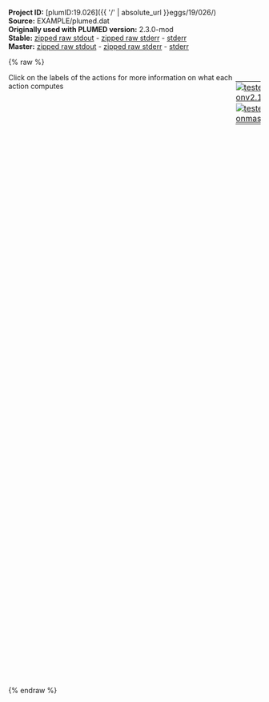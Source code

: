 **Project ID:** [plumID:19.026]({{ '/' | absolute_url }}eggs/19/026/)  
**Source:** EXAMPLE/plumed.dat  
**Originally used with PLUMED version:** 2.3.0-mod  
**Stable:** [zipped raw stdout](plumed.dat.plumed.stdout.txt.zip) - [zipped raw stderr](plumed.dat.plumed.stderr.txt.zip) - [stderr](plumed.dat.plumed.stderr)  
**Master:** [zipped raw stdout](plumed.dat.plumed_master.stdout.txt.zip) - [zipped raw stderr](plumed.dat.plumed_master.stderr.txt.zip) - [stderr](plumed.dat.plumed_master.stderr)  

{% raw %}
<div style="width: 100%; float:left">
<div style="width: 90%; float:left" id="value_details_data/EXAMPLE/plumed.dat"> Click on the labels of the actions for more information on what each action computes </div>
<div style="width: 10%; float:left"><table><tr><td style="padding:1px"><a href="plumed.dat.plumed.stderr"><img src="https://img.shields.io/badge/v2.10-failed-red.svg" alt="tested onv2.10" /></a></td></tr><tr><td style="padding:1px"><a href="plumed.dat.plumed_master.stderr"><img src="https://img.shields.io/badge/master-failed-red.svg" alt="tested onmaster" /></a></td></tr></table></div></div>
<pre style="width=97%;">
<span style="color:blue" class="comment"># Order parameter:</span>
<span style="color:blue" class="comment"># Number of water molecules within the largest connected &quot;icy&quot; cluster</span>
<span style="color:blue" class="comment"># Whether a water molecule is defined as icy or not, it depends on its hydrogen bond network</span>
<span style="color:blue" class="comment"># as well as the value of an order parameter built on the Steinhardt parameter Q6.</span>
<span style="color:blue" class="comment"># The exact definition can be found at:</span>
<span style="color:blue" class="comment"># https://pubs.acs.org/doi/suppl/10.1021/acs.jpclett.6b01013/suppl_file/jz6b01013_si_001.pdf</span>
<br/><span style="color:blue" class="comment"># Geometric criteria for hydrogen bonds (HBs) </span>
<span class="plumedtooltip" style="color:green">HBOND_COORD<span class="right">This action is not part of PLUMED and was included by using a LOAD command <a href="https://www.plumed.org/doc-master/user-doc/html/_l_o_a_d.html" style="color:green">More details</a><i></i></span></span> SPECIES=2665-10353:4 HYDROGENS=2666-10354:4,2667-10355:4 RCUTOO=0.324 RCUTOH=0.25 ACUT=0.20pi LABEL=<b name="data/EXAMPLE/plumed.dathb" onclick='showPath("data/EXAMPLE/plumed.dat","data/EXAMPLE/plumed.dathb","data/EXAMPLE/plumed.dathb","brown")'>hb</b>
<br/><span style="color:blue" class="comment"># Selecting those oxygens with 4 HB</span>
<span class="plumedtooltip" style="color:green">MFILTER_BETWEEN<span class="right">This action is not part of PLUMED and was included by using a LOAD command <a href="https://www.plumed.org/doc-master/user-doc/html/_l_o_a_d.html" style="color:green">More details</a><i></i></span></span> DATA=hb LOWER=3.9 UPPER=4.1 SMEAR=0.0 LABEL=<b name="data/EXAMPLE/plumed.datrsumsb" onclick='showPath("data/EXAMPLE/plumed.dat","data/EXAMPLE/plumed.datrsumsb","data/EXAMPLE/plumed.datrsumsb","brown")'>rsumsb</b>
<br/><span style="color:blue" class="comment"># Steinhardt parameter Q6 for this particular subset of molecules </span>
<span class="plumedtooltip" style="color:green">Q6<span class="right">Calculate sixth order Steinhardt parameters. <a href="https://www.plumed.org/doc-master/user-doc/html/_q6.html" style="color:green">More details</a><i></i></span></span> <span class="plumedtooltip">SPECIES<span class="right">this keyword is used for colvars such as coordination number<i></i></span></span>=rsumsb                <span class="plumedtooltip">SWITCH<span class="right">the switching function that it used in the construction of the contact matrix<i></i></span></span>={GAUSSIAN D_0=0.324  R_0=0.00001 D_MAX=0.3241} <span class="plumedtooltip">LABEL<span class="right">a label for the action so that its output can be referenced in the input to other actions<i></i></span></span>=<b name="data/EXAMPLE/plumed.datq6" onclick='showPath("data/EXAMPLE/plumed.dat","data/EXAMPLE/plumed.datq6","data/EXAMPLE/plumed.datq6","brown")'>q6</b> <span class="plumedtooltip">LOWMEM<span class="right"> this flag does nothing and is present only to ensure back-compatibility<i></i></span></span>
<br/><span style="color:blue" class="comment"># Local Q6 (see Plumed Docs, LOCAL_Q6) for this particular subset</span>
<span style="display:none;" id="data/EXAMPLE/plumed.datq6">The Q6 action with label <b>q6</b> calculates the following quantities:<table  align="center" frame="void" width="95%" cellpadding="5%"><tr><td width="5%"><b> Quantity </b>  </td><td><b> Description </b> </td></tr><tr><td width="5%">q6.value</td><td>the norms of the vectors of spherical harmonic coefficients</td></tr></table></span><span class="plumedtooltip" style="color:green">LOCAL_Q6<span class="right">Calculate the local degree of order around an atoms by taking the average dot product between the q_6 vector on the central atom and the q_6 vector on the atoms in the first coordination sphere. <a href="https://www.plumed.org/doc-master/user-doc/html/_l_o_c_a_l__q6.html" style="color:green">More details</a><i></i></span></span> DATA=<b name="data/EXAMPLE/plumed.datq6">q6</b>                 <span class="plumedtooltip">SWITCH<span class="right">This keyword is used if you want to employ an alternative to the continuous swiching function defined above<i></i></span></span>={GAUSSIAN D_0=0.324  R_0=0.00001 D_MAX=0.3241} <span class="plumedtooltip">LABEL<span class="right">a label for the action so that its output can be referenced in the input to other actions<i></i></span></span>=<b name="data/EXAMPLE/plumed.datlq6" onclick='showPath("data/EXAMPLE/plumed.dat","data/EXAMPLE/plumed.datlq6","data/EXAMPLE/plumed.datlq6","brown")'>lq6</b> <span class="plumedtooltip">LOWMEM<span class="right"> this flag does nothing and is present only to ensure back-compatibility<i></i></span></span>
<br/><span style="color:blue" class="comment"># Selecting atoms with a certain value of LQ6</span>
<span style="display:none;" id="data/EXAMPLE/plumed.datlq6">The LOCAL_Q6 action with label <b>lq6</b> calculates the following quantities:<table  align="center" frame="void" width="95%" cellpadding="5%"><tr><td width="5%"><b> Quantity </b>  </td><td><b> Description </b> </td></tr><tr><td width="5%">lq6.value</td><td>the values of the local steinhardt parameters for the input atoms</td></tr></table></span><span class="plumedtooltip" style="color:green">MFILTER_MORE<span class="right">Basically equivalent to MORE_THAN. <a href="https://www.plumed.org/doc-master/user-doc/html/_m_f_i_l_t_e_r__m_o_r_e.html" style="color:green">More details</a><i></i></span></span> <span class="plumedtooltip">DATA<span class="right">the vector you wish to transform<i></i></span></span>=<b name="data/EXAMPLE/plumed.datlq6">lq6</b>            <span class="plumedtooltip">SWITCH<span class="right">the switching function that transform<i></i></span></span>={GAUSSIAN D_0=0.45   R_0=0.00001 D_MAX=0.4501} <span class="plumedtooltip">LABEL<span class="right">a label for the action so that its output can be referenced in the input to other actions<i></i></span></span>=<b name="data/EXAMPLE/plumed.datcf" onclick='showPath("data/EXAMPLE/plumed.dat","data/EXAMPLE/plumed.datcf","data/EXAMPLE/plumed.datcf","brown")'>cf</b>
<br/><span style="color:blue" class="comment"># Create a contact matrix based on distance</span>
<span style="display:none;" id="data/EXAMPLE/plumed.datcf">The MFILTER_MORE action with label <b>cf</b> calculates the following quantities:<table  align="center" frame="void" width="95%" cellpadding="5%"><tr><td width="5%"><b> Quantity </b>  </td><td><b> Description </b> </td></tr></table></span><span class="plumedtooltip" style="color:green">CONTACT_MATRIX<span class="right">Adjacency matrix in which two atoms are adjacent if they are within a certain cutoff. <a href="https://www.plumed.org/doc-master/user-doc/html/_c_o_n_t_a_c_t__m_a_t_r_i_x.html" style="color:green">More details</a><i></i></span></span> <span class="plumedtooltip">ATOMS<span class="right">the atoms for which you would like to calculate the adjacency matrix<i></i></span></span>=<b name="data/EXAMPLE/plumed.datcf">cf</b> WTOL=0.1 <span class="plumedtooltip">SWITCH<span class="right">specify the switching function to use between two sets of indistinguishable atoms<i></i></span></span>={GAUSSIAN D_0=0.324  R_0=0.00001 D_MAX=0.3241} <span class="plumedtooltip">LABEL<span class="right">a label for the action so that its output can be referenced in the input to other actions<i></i></span></span>=<b name="data/EXAMPLE/plumed.datmat" onclick='showPath("data/EXAMPLE/plumed.dat","data/EXAMPLE/plumed.datmat","data/EXAMPLE/plumed.datmat","brown")'>mat</b>
<br/><span style="color:blue" class="comment"># Clustering, based on MFILTER_MORE and CONTACT_MATRIX</span>
<span style="display:none;" id="data/EXAMPLE/plumed.datmat">The CONTACT_MATRIX action with label <b>mat</b> calculates the following quantities:<table  align="center" frame="void" width="95%" cellpadding="5%"><tr><td width="5%"><b> Quantity </b>  </td><td><b> Description </b> </td></tr><tr><td width="5%">mat.value</td><td>a matrix containing the weights for the bonds between each pair of atoms</td></tr></table></span><span class="plumedtooltip" style="color:green">DFSCLUSTERING<span class="right">Find the connected components of the matrix using the depth first search clustering algorithm. <a href="https://www.plumed.org/doc-master/user-doc/html/_d_f_s_c_l_u_s_t_e_r_i_n_g.html" style="color:green">More details</a><i></i></span></span> <span class="plumedtooltip">MATRIX<span class="right">the input matrix (can use ARG instead)<i></i></span></span>=<b name="data/EXAMPLE/plumed.datmat">mat</b> <span class="plumedtooltip">LABEL<span class="right">a label for the action so that its output can be referenced in the input to other actions<i></i></span></span>=<b name="data/EXAMPLE/plumed.datcls" onclick='showPath("data/EXAMPLE/plumed.dat","data/EXAMPLE/plumed.datcls","data/EXAMPLE/plumed.datcls","brown")'>cls</b> SERIAL
<br/><span style="color:blue" class="comment"># Including &quot;surface&quot; (nearest neighbours) atoms</span>
<span style="display:none;" id="data/EXAMPLE/plumed.datcls">The DFSCLUSTERING action with label <b>cls</b> calculates the following quantities:<table  align="center" frame="void" width="95%" cellpadding="5%"><tr><td width="5%"><b> Quantity </b>  </td><td><b> Description </b> </td></tr><tr><td width="5%">cls.value</td><td>vector with length that is equal to the number of rows in the input matrix</td></tr></table></span><span class="plumedtooltip" style="color:green">CLUSTER_WITHSURFACE<span class="right">Determine the atoms that are within a certain cutoff of the atoms in a cluster <a href="https://www.plumed.org/doc-master/user-doc/html/_c_l_u_s_t_e_r__w_i_t_h_s_u_r_f_a_c_e.html" style="color:green">More details</a><i></i></span></span> <span class="plumedtooltip">CLUSTERS<span class="right">the label of the action that does the clustering<i></i></span></span>=<b name="data/EXAMPLE/plumed.datcls">cls</b> RCUT_SURF=0.324 <span class="plumedtooltip">LABEL<span class="right">a label for the action so that its output can be referenced in the input to other actions<i></i></span></span>=<b name="data/EXAMPLE/plumed.datscls" onclick='showPath("data/EXAMPLE/plumed.dat","data/EXAMPLE/plumed.datscls","data/EXAMPLE/plumed.datscls","brown")'>scls</b> SERIAL
<br/><span style="color:blue" class="comment"># Finding the largest connected cluster - this is the order parameter lambda we are building our</span>
<span style="color:blue" class="comment"># Forward Flux Sampling (FFS) machinery upon</span>
<span style="display:none;" id="data/EXAMPLE/plumed.datscls">The CLUSTER_WITHSURFACE action with label <b>scls</b> calculates the following quantities:<table  align="center" frame="void" width="95%" cellpadding="5%"><tr><td width="5%"><b> Quantity </b>  </td><td><b> Description </b> </td></tr><tr><td width="5%">scls.value</td><td>a vector that is one for those atoms that are within the cluster or that are within a cetain cutoff of one of the atoms in the cluster and zero otherwise</td></tr></table></span><span class="plumedtooltip" style="color:green">CLUSTER_NATOMS<span class="right">Calculate the number of atoms in the cluster of interest <a href="https://www.plumed.org/doc-master/user-doc/html/_c_l_u_s_t_e_r__n_a_t_o_m_s.html" style="color:green">More details</a><i></i></span></span> <span class="plumedtooltip">CLUSTERS<span class="right">the label of the action that does the clustering<i></i></span></span>=<b name="data/EXAMPLE/plumed.datscls">scls</b> <span class="plumedtooltip">CLUSTER<span class="right"> which cluster would you like to look at 1 is the largest cluster, 2 is the second largest, 3 is the the third largest and so on<i></i></span></span>=1 <span class="plumedtooltip">LABEL<span class="right">a label for the action so that its output can be referenced in the input to other actions<i></i></span></span>=<b name="data/EXAMPLE/plumed.datlambda" onclick='showPath("data/EXAMPLE/plumed.dat","data/EXAMPLE/plumed.datlambda","data/EXAMPLE/plumed.datlambda","brown")'>lambda</b>
<br/><span style="color:blue" class="comment"># In order to decide whether a particular MD run has reached the next FFS interface </span>
<span style="color:blue" class="comment"># (see e.g. https://pubs.acs.org/doi/abs/10.1021/acs.jpclett.6b01013) or got back to the first interface,</span>
<span style="color:blue" class="comment"># we use the COMMITTOR action</span>
<span style="display:none;" id="data/EXAMPLE/plumed.datlambda">The CLUSTER_NATOMS action with label <b>lambda</b> calculates the following quantities:<table  align="center" frame="void" width="95%" cellpadding="5%"><tr><td width="5%"><b> Quantity </b>  </td><td><b> Description </b> </td></tr><tr><td width="5%">lambda.value</td><td>the number of atoms in the cluster</td></tr></table></span><span class="plumedtooltip" style="color:green">COMMITTOR<span class="right">Does a committor analysis. <a href="https://www.plumed.org/doc-master/user-doc/html/_c_o_m_m_i_t_t_o_r.html" style="color:green">More details</a><i></i></span></span> <span class="plumedtooltip">ARG<span class="right">the labels of the values which is being used to define the committor surface<i></i></span></span>=<b name="data/EXAMPLE/plumed.datlambda">lambda</b> <span class="plumedtooltip">STRIDE<span class="right"> the frequency with which the CVs are analyzed<i></i></span></span>=2000 <span class="plumedtooltip">BASIN_LL1<span class="right">List of lower limits for basin #<i></i></span></span>=0 <span class="plumedtooltip">BASIN_UL1<span class="right">List of upper limits for basin #<i></i></span></span>=24 <span class="plumedtooltip">BASIN_LL2<span class="right">List of lower limits for basin #<i></i></span></span>=110 <span class="plumedtooltip">BASIN_UL2<span class="right">List of upper limits for basin #<i></i></span></span>=10000 <span class="plumedtooltip">FILE<span class="right">the name of the file on which to output the reached basin<i></i></span></span>=shoot.dat

<span style="color:blue" class="comment"># Output the value of lambda as we go along</span>
<span style="display:none;" id="data/EXAMPLE/plumed.dat">The COMMITTOR action with label <b></b> calculates something</span><span class="plumedtooltip" style="color:green">OUTPUT_CLUSTER<span class="right">Output the indices of the atoms in one of the clusters identified by a clustering object <a href="https://www.plumed.org/doc-master/user-doc/html/_o_u_t_p_u_t__c_l_u_s_t_e_r.html" style="color:green">More details</a><i></i></span></span> <span class="plumedtooltip">CLUSTERS<span class="right">the action that performed the clustering<i></i></span></span>=<b name="data/EXAMPLE/plumed.datscls">scls</b> <span class="plumedtooltip">CLUSTER<span class="right"> which cluster would you like to look at 1 is the largest cluster, 2 is the second largest, 3 is the the third largest and so on<i></i></span></span>=1 <span class="plumedtooltip">STRIDE<span class="right"> the frequency with which you would like to output the atoms in the cluster<i></i></span></span>=2000 <span class="plumedtooltip">FILE<span class="right">the name of the file on which to output the details of the cluster<i></i></span></span>=dfs_surf.dat <span style="color:blue" class="comment"># Output lambda</span>
<span class="plumedtooltip" style="color:green">FLUSH<span class="right">This command instructs plumed to flush all the open files with a user specified frequency. <a href="https://www.plumed.org/doc-master/user-doc/html/_f_l_u_s_h.html" style="color:green">More details</a><i></i></span></span> <span class="plumedtooltip">STRIDE<span class="right">the frequency with which all the open files should be flushed<i></i></span></span>=2000

<span class="plumedtooltip" style="color:green">ENDPLUMED<span class="right">Terminate plumed input. <a href="https://www.plumed.org/doc-master/user-doc/html/_e_n_d_p_l_u_m_e_d.html" style="color:green">More details</a><i></i></span></span><span style="color:blue" class="comment">
</span></pre>
{% endraw %}
